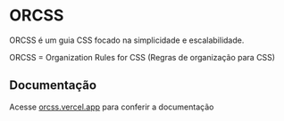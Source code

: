 # ORCSS
ORCSS é um guia CSS focado na simplicidade e escalabilidade.

ORCSS = Organization Rules for CSS (Regras de organização para CSS)

## Documentação

Acesse [orcss.vercel.app](https://orcss.vercel.app) para conferir a documentação
